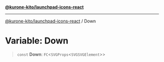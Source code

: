 [**@kurone-kito/launchpad-icons-react**](../README.md)

***

[@kurone-kito/launchpad-icons-react](../globals.md) / Down

# Variable: Down

> `const` **Down**: `FC`\<`SVGProps`\<`SVGSVGElement`\>\>

